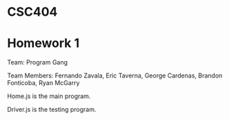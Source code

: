 # CSC404
# Homework 1
Team: Program Gang





Team Members: Fernando Zavala, Eric Taverna, George Cardenas, Brandon Fonticoba, Ryan McGarry

Home.js is the main program.


Driver.js is the testing program.
